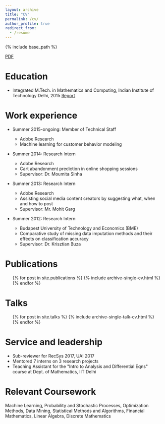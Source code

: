 ```yaml
---
layout: archive
title: "CV"
permalink: /cv/
author_profile: true
redirect_from:
  - /resume
---
```


{% include base_path %}

[PDF](http://harvineet.github.io/files/cv.pdf)

Education
======
* Integrated M.Tech. in Mathematics and Computing, Indian Institute of Technology Delhi, 2015 [Report](http://harvineet.github.io/files/masters_thesis.pdf)

Work experience
======
* Summer 2015-ongoing: Member of Technical Staff
  * Adobe Research
  * Machine learning for customer behavior modeling

* Summer 2014: Research Intern
  * Adobe Research
  * Cart abandonment prediction in online shopping sessions
  * Supervisor: Dr. Moumita Sinha

* Summer 2013: Research Intern
  * Adobe Research
  * Assisting social media content creators by suggesting what, when and how to post
  * Supervisor: Mr. Mohit Garg
 
* Summer 2012: Research Intern
  * Budapest University of Technology and Economics (BME)
  * Comparative study of missing data imputation methods and their effects on classification accuracy
  * Supervisor: Dr. Krisztian Buza

Publications
======
  <ul>{% for post in site.publications %}
    {% include archive-single-cv.html %}
  {% endfor %}</ul>
  
Talks
======
  <ul>{% for post in site.talks %}
    {% include archive-single-talk-cv.html %}
  {% endfor %}</ul>
<!--   
Teaching
======
  <ul>{% for post in site.teaching %}
    {% include archive-single-cv.html %}
  {% endfor %}</ul> -->
  
Service and leadership
======
* Sub-reviewer for RecSys 2017, UAI 2017
* Mentored 7 interns on 3 research projects
* Teaching Assistant for the "Intro to Analysis and Differential Eqns" course at Dept. of Mathematics, IIT Delhi

Relevant Coursework
======
Machine Learning, Probability and Stochastic Processes, Optimization Methods, Data
Mining, Statistical Methods and Algorithms, Financial Mathematics, Linear Algebra, Discrete Mathematics
